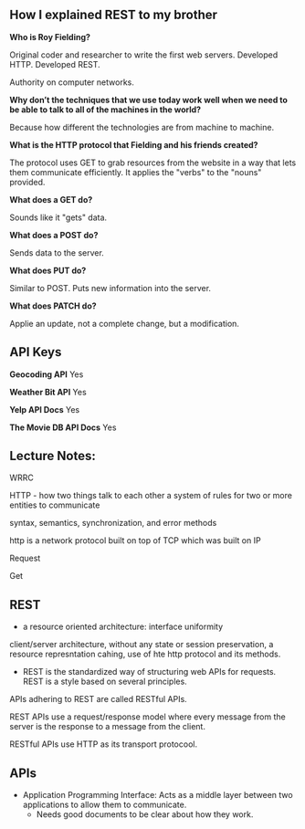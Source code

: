 ## How I explained REST to my brother

**Who is Roy Fielding?**

Original coder and researcher to write the first web servers. Developed HTTP. Developed REST.

Authority on computer networks.

**Why don’t the techniques that we use today work well when we need to be able to talk to all of the machines in the world?**

Because how different the technologies are from machine to machine.

**What is the HTTP protocol that Fielding and his friends created?**

The protocol uses GET to grab resources from the website in a way that lets them communicate efficiently. It applies the "verbs" to the "nouns" provided.

**What does a GET do?**

Sounds like it "gets" data.

**What does a POST do?**

Sends data to the server.

**What does PUT do?**

Similar to POST. Puts new information into the server.

**What does PATCH do?**

Applie an update, not a complete change, but a modification.

## API Keys

**Geocoding API**
Yes

**Weather Bit API**
Yes

**Yelp API Docs**
Yes

**The Movie DB API Docs**
Yes


## Lecture Notes:

WRRC 

HTTP - how two things talk to each other
a system of rules for two or more entities to communicate

syntax, semantics, synchronization, and error methods

http is a network protocol built on top of TCP which was built on IP

Request

Get

## REST

- a resource oriented architecture: interface uniformity

client/server architecture, without any state or session preservation, a resource represntation cahing, use of hte http protocol and its methods.

- REST is the standardized way of structuring web APIs for requests. REST is a style based on several principles.

APIs adhering to REST are called RESTful APIs.

REST APIs use a request/response model where every message from the server is the response to a message from the client.

RESTful APIs use HTTP as its transport protocool. 

## APIs

- Application Programming Interface: Acts as a middle layer between two applications to allow them to communicate.
    - Needs good documents to be clear about how they work.

